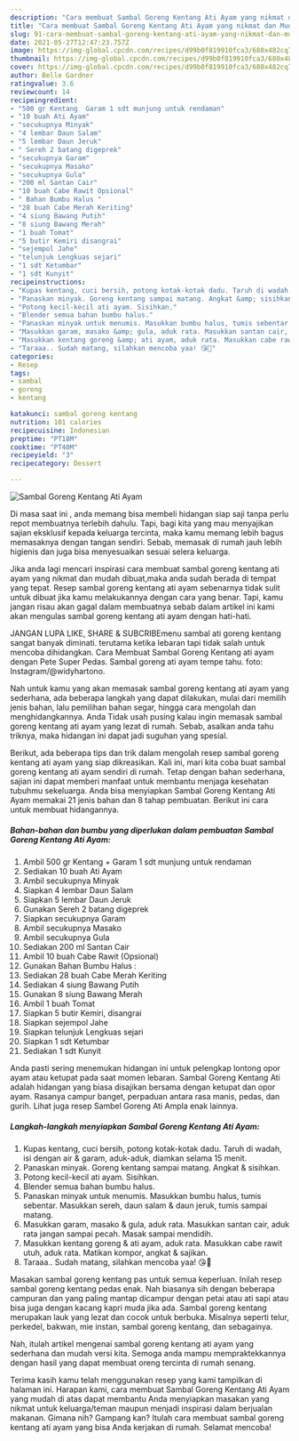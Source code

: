 ```yaml
---
description: "Cara membuat Sambal Goreng Kentang Ati Ayam yang nikmat dan Mudah Dibuat"
title: "Cara membuat Sambal Goreng Kentang Ati Ayam yang nikmat dan Mudah Dibuat"
slug: 91-cara-membuat-sambal-goreng-kentang-ati-ayam-yang-nikmat-dan-mudah-dibuat
date: 2021-05-27T12:47:23.757Z
image: https://img-global.cpcdn.com/recipes/d99b0f819910fca3/680x482cq70/sambal-goreng-kentang-ati-ayam-foto-resep-utama.jpg
thumbnail: https://img-global.cpcdn.com/recipes/d99b0f819910fca3/680x482cq70/sambal-goreng-kentang-ati-ayam-foto-resep-utama.jpg
cover: https://img-global.cpcdn.com/recipes/d99b0f819910fca3/680x482cq70/sambal-goreng-kentang-ati-ayam-foto-resep-utama.jpg
author: Belle Gardner
ratingvalue: 3.6
reviewcount: 14
recipeingredient:
- "500 gr Kentang  Garam 1 sdt munjung untuk rendaman"
- "10 buah Ati Ayam"
- "secukupnya Minyak"
- "4 lembar Daun Salam"
- "5 lembar Daun Jeruk"
- " Sereh 2 batang digeprek"
- "secukupnya Garam"
- "secukupnya Masako"
- "secukupnya Gula"
- "200 ml Santan Cair"
- "10 buah Cabe Rawit Opsional"
- " Bahan Bumbu Halus "
- "28 buah Cabe Merah Keriting"
- "4 siung Bawang Putih"
- "8 siung Bawang Merah"
- "1 buah Tomat"
- "5 butir Kemiri disangrai"
- "sejempol Jahe"
- "telunjuk Lengkuas sejari"
- "1 sdt Ketumbar"
- "1 sdt Kunyit"
recipeinstructions:
- "Kupas kentang, cuci bersih, potong kotak-kotak dadu. Taruh di wadah, isi dengan air &amp; garam, aduk-aduk, diamkan selama 15 menit."
- "Panaskan minyak. Goreng kentang sampai matang. Angkat &amp; sisihkan."
- "Potong kecil-kecil ati ayam. Sisihkan."
- "Blender semua bahan bumbu halus."
- "Panaskan minyak untuk menumis. Masukkan bumbu halus, tumis sebentar. Masukkan sereh, daun salam &amp; daun jeruk, tumis sampai matang."
- "Masukkan garam, masako &amp; gula, aduk rata. Masukkan santan cair, aduk rata jangan sampai pecah. Masak sampai mendidih."
- "Masukkan kentang goreng &amp; ati ayam, aduk rata. Masukkan cabe rawit utuh, aduk rata. Matikan kompor, angkat &amp; sajikan."
- "Taraaa.. Sudah matang, silahkan mencoba yaa! 😘👏"
categories:
- Resep
tags:
- sambal
- goreng
- kentang

katakunci: sambal goreng kentang 
nutrition: 101 calories
recipecuisine: Indonesian
preptime: "PT18M"
cooktime: "PT40M"
recipeyield: "3"
recipecategory: Dessert

---
```



![Sambal Goreng Kentang Ati Ayam](https://img-global.cpcdn.com/recipes/d99b0f819910fca3/680x482cq70/sambal-goreng-kentang-ati-ayam-foto-resep-utama.jpg)

Di masa  saat ini , anda memang bisa membeli hidangan siap saji tanpa perlu repot membuatnya terlebih dahulu. Tapi, bagi kita yang mau menyajikan sajian eksklusif kepada keluarga tercinta, maka kamu memang lebih bagus memasaknya dengan tangan sendiri. Sebab, memasak di rumah jauh lebih higienis dan juga bisa menyesuaikan sesuai selera keluarga.

Jika anda lagi mencari inspirasi cara membuat sambal goreng kentang ati ayam yang nikmat dan mudah dibuat,maka anda sudah berada di tempat yang tepat. Resep sambal goreng kentang ati ayam  sebenarnya tidak sulit untuk dibuat jika kamu melakukannya dengan cara yang benar. Tapi, kamu jangan risau akan gagal dalam membuatnya 
sebab dalam artikel ini kami akan mengulas sambal goreng kentang ati ayam dengan hati-hati.  

JANGAN LUPA LIKE, SHARE &amp; SUBCRIBEmenu sambal ati goreng kentang sangat banyak diminati. terutama ketika lebaran tapi tidak salah untuk mencoba dihidangkan. Cara Membuat Sambal Goreng Kentang ati ayam dengan Pete Super Pedas. Sambal goreng ati ayam tempe tahu. foto: Instagram/@widyhartono.

Nah untuk kamu yang akan memasak sambal goreng kentang ati ayam yang sederhana, ada beberapa langkah yang dapat dilakukan, mulai dari memilih jenis bahan, lalu pemilihan bahan segar, hingga cara mengolah dan menghidangkannya. Anda Tidak usah pusing kalau ingin memasak sambal goreng kentang ati ayam yang lezat di rumah. Sebab, asalkan anda  tahu triknya, maka hidangan ini dapat jadi suguhan yang spesial.

Berikut, ada beberapa tips dan trik dalam mengolah resep sambal goreng kentang ati ayam yang siap dikreasikan. Kali ini, mari kita coba buat sambal goreng kentang ati ayam sendiri di rumah. Tetap dengan bahan sederhana, sajian ini dapat memberi manfaat untuk membantu menjaga kesehatan tubuhmu sekeluarga. Anda bisa menyiapkan Sambal Goreng Kentang Ati Ayam memakai 21 jenis bahan dan 8 tahap pembuatan. Berikut ini cara untuk membuat hidangannya.

<!--inarticleads1-->

##### Bahan-bahan dan bumbu yang diperlukan dalam pembuatan Sambal Goreng Kentang Ati Ayam:

1. Ambil 500 gr Kentang + Garam 1 sdt munjung untuk rendaman
1. Sediakan 10 buah Ati Ayam
1. Ambil secukupnya Minyak
1. Siapkan 4 lembar Daun Salam
1. Siapkan 5 lembar Daun Jeruk
1. Gunakan  Sereh 2 batang digeprek
1. Siapkan secukupnya Garam
1. Ambil secukupnya Masako
1. Ambil secukupnya Gula
1. Sediakan 200 ml Santan Cair
1. Ambil 10 buah Cabe Rawit (Opsional)
1. Gunakan  Bahan Bumbu Halus :
1. Sediakan 28 buah Cabe Merah Keriting
1. Sediakan 4 siung Bawang Putih
1. Gunakan 8 siung Bawang Merah
1. Ambil 1 buah Tomat
1. Siapkan 5 butir Kemiri, disangrai
1. Siapkan sejempol Jahe
1. Siapkan telunjuk Lengkuas sejari
1. Siapkan 1 sdt Ketumbar
1. Sediakan 1 sdt Kunyit


Anda pasti sering menemukan hidangan ini untuk pelengkap lontong opor ayam atau ketupat pada saat momen lebaran. Sambal Goreng Kentang Ati adalah hidangan yang biasa disajikan bersama dengan ketupat dan opor ayam. Rasanya campur banget, perpaduan antara rasa manis, pedas, dan gurih. Lihat juga resep Sambel Goreng Ati Ampla enak lainnya. 

<!--inarticleads2-->

##### Langkah-langkah menyiapkan Sambal Goreng Kentang Ati Ayam:

1. Kupas kentang, cuci bersih, potong kotak-kotak dadu. Taruh di wadah, isi dengan air &amp; garam, aduk-aduk, diamkan selama 15 menit.
1. Panaskan minyak. Goreng kentang sampai matang. Angkat &amp; sisihkan.
1. Potong kecil-kecil ati ayam. Sisihkan.
1. Blender semua bahan bumbu halus.
1. Panaskan minyak untuk menumis. Masukkan bumbu halus, tumis sebentar. Masukkan sereh, daun salam &amp; daun jeruk, tumis sampai matang.
1. Masukkan garam, masako &amp; gula, aduk rata. Masukkan santan cair, aduk rata jangan sampai pecah. Masak sampai mendidih.
1. Masukkan kentang goreng &amp; ati ayam, aduk rata. Masukkan cabe rawit utuh, aduk rata. Matikan kompor, angkat &amp; sajikan.
1. Taraaa.. Sudah matang, silahkan mencoba yaa! 😘👏


Masakan sambal goreng kentang pas untuk semua keperluan. Inilah resep sambal goreng kentang pedas enak. Nah biasanya sih dengan beberapa campuran dan yang paling mantap dicampur dengan petai atau ati sapi atau bisa juga dengan kacang kapri muda jika ada. Sambal goreng kentang merupakan lauk yang lezat dan cocok untuk berbuka. Misalnya seperti telur, perkedel, bakwan, mie instan, sambal goreng kentang, dan sebagainya. 

Nah, itulah artikel mengenai  sambal goreng kentang ati ayam  yang sederhana dan mudah versi kita. Semoga anda mampu mempraktekkannya dengan hasil yang dapat membuat oreng tercinta di rumah senang. 

Terima kasih kamu telah menggunakan resep yang kami tampilkan di halaman ini. Harapan kami, cara membuat  Sambal Goreng Kentang Ati Ayam yang mudah di atas dapat membantu Anda menyiapkan masakan yang nikmat untuk keluarga/teman maupun menjadi inspirasi dalam berjualan makanan. Gimana nih? Gampang kan? Itulah cara membuat sambal goreng kentang ati ayam yang bisa Anda kerjakan di rumah. Selamat mencoba!

